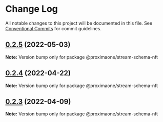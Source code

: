 # Change Log

All notable changes to this project will be documented in this file.
See [Conventional Commits](https://conventionalcommits.org) for commit guidelines.

## [0.2.5](https://github.com/proxima-one/stream-schemas/compare/@proximaone/stream-schema-nft@0.2.4...@proximaone/stream-schema-nft@0.2.5) (2022-05-03)

**Note:** Version bump only for package @proximaone/stream-schema-nft





## [0.2.4](https://github.com/proxima-one/stream-schemas/compare/@proximaone/stream-schema-nft@0.2.3...@proximaone/stream-schema-nft@0.2.4) (2022-04-22)

**Note:** Version bump only for package @proximaone/stream-schema-nft





## [0.2.3](https://github.com/proxima-one/stream-schemas/compare/@proximaone/stream-schema-nft@0.2.2...@proximaone/stream-schema-nft@0.2.3) (2022-04-09)

**Note:** Version bump only for package @proximaone/stream-schema-nft
